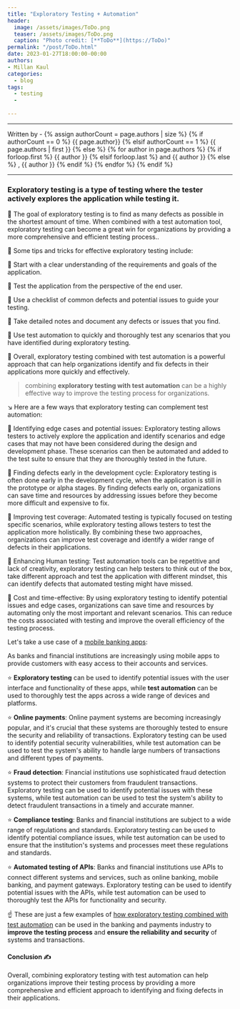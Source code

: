 ```yaml
---
title: "Exploratory Testing + Automation"
header:
  image: /assets/images/ToDo.png
  teaser: /assets/images/ToDo.png
  caption: "Photo credit: [**ToDo**](https://ToDo)"
permalink: "/post/ToDo.html"
date: 2023-01-27T18:00:00-00:00
authors:
- Millan Kaul
categories:
  - blog
tags:
  - testing
  -
  
---
```


<hr>
<p>
 Written by -
{% assign authorCount = page.authors | size %}
{% if authorCount == 0 %}
   {{ page.author}}
{% elsif authorCount == 1 %}
    {{ page.authors | first }}         
{% else %}
    {% for author in page.authors %}
        {% if forloop.first %}
            {{ author }}
        {% elsif forloop.last %}
            and {{ author }}
        {% else %}
            , {{ author }}
        {% endif %}
    {% endfor %}
{% endif %}
</p>

<hr>


### Exploratory testing is a type of testing where the tester actively explores the application while testing it. 

🎯 The goal of exploratory testing is to find as many defects as possible in the shortest amount of time. When combined with a test automation tool, exploratory testing can become a great win for organizations by providing a more comprehensive and efficient testing process..

🙌 Some tips and tricks for effective exploratory testing include:

🔷 Start with a clear understanding of the requirements and goals of the application.

🔷 Test the application from the perspective of the end user.

🔷 Use a checklist of common defects and potential issues to guide your testing.

🔷 Take detailed notes and document any defects or issues that you find.

🔷 Use test automation to quickly and thoroughly test any scenarios that you have identified during exploratory testing.

🔷 Overall, exploratory testing combined with test automation is a powerful approach that can help organizations identify and fix defects in their applications more quickly and effectively.


> combining **exploratory testing with test automation** can be a highly effective way to improve the testing process for organizations.



↘️ Here are a few ways that exploratory testing can complement test automation:

🤝 Identifying edge cases and potential issues: Exploratory testing allows testers to actively explore the application and identify scenarios and edge cases that may not have been considered during the design and development phase. These scenarios can then be automated and added to the test suite to ensure that they are thoroughly tested in the future.

🤝 Finding defects early in the development cycle: Exploratory testing is often done early in the development cycle, when the application is still in the prototype or alpha stages. By finding defects early on, organizations can save time and resources by addressing issues before they become more difficult and expensive to fix.

🤝 Improving test coverage: Automated testing is typically focused on testing specific scenarios, while exploratory testing allows testers to test the application more holistically. By combining these two approaches, organizations can improve test coverage and identify a wider range of defects in their applications.

🤝 Enhancing Human testing: Test automation tools can be repetitive and lack of creativity, exploratory testing can help testers to think out of the box, take different approach and test the application with different mindset, this can identify defects that automated testing might have missed.

🤝 Cost and time-effective: By using exploratory testing to identify potential issues and edge cases, organizations can save time and resources by automating only the most important and relevant scenarios. This can reduce the costs associated with testing and improve the overall efficiency of the testing process.


Let's take a use case of a <ins>mobile banking apps</ins>: 

As banks and financial institutions are increasingly using mobile apps to provide customers with easy access to their accounts and services. 

⭐ **Exploratory testing** can be used to identify potential issues with the user interface and functionality of these apps, while **test automation** can be used to thoroughly test the apps across a wide range of devices and platforms.

⭐ **Online payments**: Online payment systems are becoming increasingly popular, and it's crucial that these systems are thoroughly tested to ensure the security and reliability of transactions. Exploratory testing can be used to identify potential security vulnerabilities, while test automation can be used to test the system's ability to handle large numbers of transactions and different types of payments.

⭐ **Fraud detection**: Financial institutions use sophisticated fraud detection systems to protect their customers from fraudulent transactions. Exploratory testing can be used to identify potential issues with these systems, while test automation can be used to test the system's ability to detect fraudulent transactions in a timely and accurate manner.

⭐ **Compliance testing**: Banks and financial institutions are subject to a wide range of regulations and standards. Exploratory testing can be used to identify potential compliance issues, while test automation can be used to ensure that the institution's systems and processes meet these regulations and standards.

⭐ **Automated testing of APIs**: Banks and financial institutions use APIs to connect different systems and services, such as online banking, mobile banking, and payment gateways. Exploratory testing can be used to identify potential issues with the APIs, while test automation can be used to thoroughly test the APIs for functionality and security.


☝️ These are just a few examples of <ins>how exploratory testing combined with test automation</ins> can be used in the banking and payments industry to **improve the testing process** and **ensure the reliability and security** of systems and transactions.

#### Conclusion ✍️

Overall, combining exploratory testing with test automation can help organizations improve their testing process by providing a more comprehensive and efficient approach to identifying and fixing defects in their applications.


